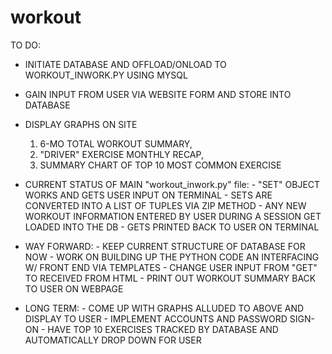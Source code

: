 # workout

TO DO: 
- INITIATE DATABASE AND OFFLOAD/ONLOAD TO WORKOUT_INWORK.PY USING MYSQL
- GAIN INPUT FROM USER VIA WEBSITE FORM AND STORE INTO DATABASE
- DISPLAY GRAPHS ON SITE
    1) 6-MO TOTAL WORKOUT SUMMARY,
    2) "DRIVER" EXERCISE MONTHLY RECAP,
    3) SUMMARY CHART OF TOP 10 MOST COMMON EXERCISE
 
- CURRENT STATUS OF MAIN "workout_inwork.py" file:
      - "SET" OBJECT WORKS AND GETS USER INPUT ON TERMINAL
      - SETS ARE CONVERTED INTO A LIST OF TUPLES VIA ZIP METHOD
      - ANY NEW WORKOUT INFORMATION ENTERED BY USER DURING A SESSION GET LOADED INTO THE DB
      - GETS PRINTED BACK TO USER ON TERMINAL

- WAY FORWARD:
      - KEEP CURRENT STRUCTURE OF DATABASE FOR NOW
      - WORK ON BUILDING UP THE PYTHON CODE AN INTERFACING W/ FRONT END VIA TEMPLATES
      - CHANGE USER INPUT FROM "GET" TO RECEIVED FROM HTML
      - PRINT OUT WORKOUT SUMMARY BACK TO USER ON WEBPAGE

- LONG TERM:
      - COME UP WITH GRAPHS ALLUDED TO ABOVE AND DISPLAY TO USER
      - IMPLEMENT ACCOUNTS AND PASSWORD SIGN-ON
      - HAVE TOP 10 EXERCISES TRACKED BY DATABASE AND AUTOMATICALLY DROP DOWN FOR USER
  
